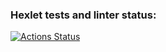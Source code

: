 ### Hexlet tests and linter status:
[![Actions Status](https://github.com/inetcoyote/java-project-61/workflows/hexlet-check/badge.svg)](https://github.com/inetcoyote/java-project-61/actions)